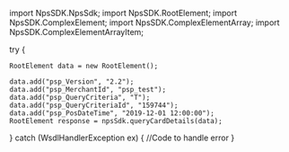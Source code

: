 import NpsSDK.NpsSdk;
import NpsSDK.RootElement;
import NpsSDK.ComplexElement;
import NpsSDK.ComplexElementArray;
import NpsSDK.ComplexElementArrayItem;

try {

    RootElement data = new RootElement();

    data.add("psp_Version", "2.2");
    data.add("psp_MerchantId", "psp_test");
    data.add("psp_QueryCriteria", "T");
    data.add("psp_QueryCriteriaId", "159744");
    data.add("psp_PosDateTime", "2019-12-01 12:00:00");
    RootElement response = npsSdk.queryCardDetails(data);

} catch (WsdlHandlerException ex) {
    //Code to handle error
}

